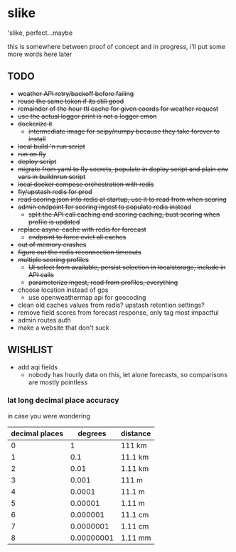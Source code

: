 # slike
'slike, perfect...maybe

this is somewhere between proof of concept and in progress, i'll put some more words here later

TODO
---
- ~~weather API retry/backoff before failing~~
- ~~reuse the same token if its still good~~
- ~~remainder of the hour ttl cache for given coords for weather request~~
- ~~use the actual logger print is not a logger cmon~~
- ~~dockerize it~~
  - ~~intermediate image for scipy/numpy because they take forever to install~~
- ~~local build 'n run script~~
- ~~run on fly~~
- ~~deploy script~~
- ~~migrate from yaml to fly secrets, populate in deploy script and plain env vars in buildnrun script~~
- ~~local docker compose orchestration with redis~~
- ~~fly/upstash redis for prod~~
- ~~read scoring.json into redis at startup, use it to read from when scoring~~
- ~~admin endpoint for scoring ingest to populate redis instead~~
  - ~~split the API call caching and scoring caching, bust scoring when profile is updated~~
- ~~replace async-cache with redis for forecast~~
  - ~~endpoint to force evict all caches~~
- ~~out of memory crashes~~
- ~~figure out the redis reconnection timeouts~~
- ~~multiple scoring profiles~~
  - ~~UI select from available, persist selection in localstorage, include in API calls~~
  - ~~parameterize ingest, read from profiles, everything~~
- choose location instead of gps
  - use openweathermap api for geocoding
- clean old caches values from redis? upstash retention settings?
- remove field scores from forecast response, only tag most impactful 
- admin routes auth
- make a website that don't suck

WISHLIST
---
- add aqi fields
  - nobody has hourly data on this, let alone forecasts, so comparisons are mostly pointless 


### lat long decimal place accuracy

in case you were wondering

| decimal places  | degrees     |  distance
| --------------- | ----------- |  --------
| 0               | 1           |  111  km
| 1               | 0.1         |  11.1 km
| 2               | 0.01        |  1.11 km
| 3               | 0.001       |  111  m
| 4               | 0.0001      |  11.1 m
| 5               | 0.00001     |  1.11 m
| 6               | 0.000001    |  11.1 cm
| 7               | 0.0000001   |  1.11 cm
| 8               | 0.00000001  |  1.11 mm